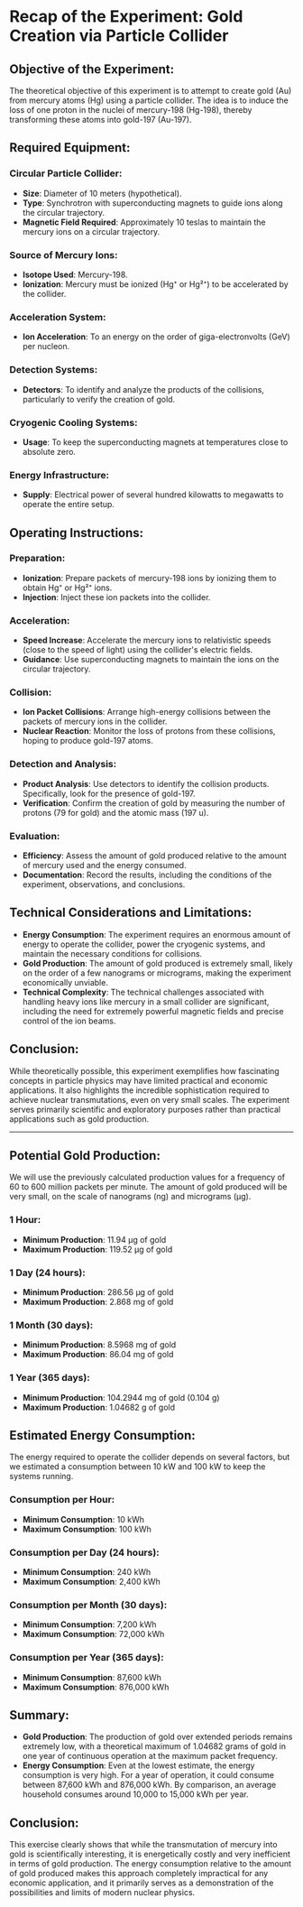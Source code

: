 # Recap of the Experiment: Gold Creation via Particle Collider

## Objective of the Experiment:
The theoretical objective of this experiment is to attempt to create gold (Au) from mercury atoms (Hg) using a particle collider. The idea is to induce the loss of one proton in the nuclei of mercury-198 (Hg-198), thereby transforming these atoms into gold-197 (Au-197).

## Required Equipment:
### Circular Particle Collider:
- **Size**: Diameter of 10 meters (hypothetical).
- **Type**: Synchrotron with superconducting magnets to guide ions along the circular trajectory.
- **Magnetic Field Required**: Approximately 10 teslas to maintain the mercury ions on a circular trajectory.

### Source of Mercury Ions:
- **Isotope Used**: Mercury-198.
- **Ionization**: Mercury must be ionized (Hg⁺ or Hg²⁺) to be accelerated by the collider.

### Acceleration System:
- **Ion Acceleration**: To an energy on the order of giga-electronvolts (GeV) per nucleon.

### Detection Systems:
- **Detectors**: To identify and analyze the products of the collisions, particularly to verify the creation of gold.

### Cryogenic Cooling Systems:
- **Usage**: To keep the superconducting magnets at temperatures close to absolute zero.

### Energy Infrastructure:
- **Supply**: Electrical power of several hundred kilowatts to megawatts to operate the entire setup.

## Operating Instructions:
### Preparation:
- **Ionization**: Prepare packets of mercury-198 ions by ionizing them to obtain Hg⁺ or Hg²⁺ ions.
- **Injection**: Inject these ion packets into the collider.

### Acceleration:
- **Speed Increase**: Accelerate the mercury ions to relativistic speeds (close to the speed of light) using the collider's electric fields.
- **Guidance**: Use superconducting magnets to maintain the ions on the circular trajectory.

### Collision:
- **Ion Packet Collisions**: Arrange high-energy collisions between the packets of mercury ions in the collider.
- **Nuclear Reaction**: Monitor the loss of protons from these collisions, hoping to produce gold-197 atoms.

### Detection and Analysis:
- **Product Analysis**: Use detectors to identify the collision products. Specifically, look for the presence of gold-197.
- **Verification**: Confirm the creation of gold by measuring the number of protons (79 for gold) and the atomic mass (197 u).

### Evaluation:
- **Efficiency**: Assess the amount of gold produced relative to the amount of mercury used and the energy consumed.
- **Documentation**: Record the results, including the conditions of the experiment, observations, and conclusions.

## Technical Considerations and Limitations:
- **Energy Consumption**: The experiment requires an enormous amount of energy to operate the collider, power the cryogenic systems, and maintain the necessary conditions for collisions.
- **Gold Production**: The amount of gold produced is extremely small, likely on the order of a few nanograms or micrograms, making the experiment economically unviable.
- **Technical Complexity**: The technical challenges associated with handling heavy ions like mercury in a small collider are significant, including the need for extremely powerful magnetic fields and precise control of the ion beams.

## Conclusion:
While theoretically possible, this experiment exemplifies how fascinating concepts in particle physics may have limited practical and economic applications. It also highlights the incredible sophistication required to achieve nuclear transmutations, even on very small scales. The experiment serves primarily scientific and exploratory purposes rather than practical applications such as gold production.

---

## Potential Gold Production:

We will use the previously calculated production values for a frequency of 60 to 600 million packets per minute. The amount of gold produced will be very small, on the scale of nanograms (ng) and micrograms (µg).

### 1 Hour:
- **Minimum Production**: 11.94 µg of gold
- **Maximum Production**: 119.52 µg of gold

### 1 Day (24 hours):
- **Minimum Production**: 286.56 µg of gold
- **Maximum Production**: 2.868 mg of gold

### 1 Month (30 days):
- **Minimum Production**: 8.5968 mg of gold
- **Maximum Production**: 86.04 mg of gold

### 1 Year (365 days):
- **Minimum Production**: 104.2944 mg of gold (0.104 g)
- **Maximum Production**: 1.04682 g of gold

## Estimated Energy Consumption:

The energy required to operate the collider depends on several factors, but we estimated a consumption between 10 kW and 100 kW to keep the systems running.

### Consumption per Hour:
- **Minimum Consumption**: 10 kWh
- **Maximum Consumption**: 100 kWh

### Consumption per Day (24 hours):
- **Minimum Consumption**: 240 kWh
- **Maximum Consumption**: 2,400 kWh

### Consumption per Month (30 days):
- **Minimum Consumption**: 7,200 kWh
- **Maximum Consumption**: 72,000 kWh

### Consumption per Year (365 days):
- **Minimum Consumption**: 87,600 kWh
- **Maximum Consumption**: 876,000 kWh

## Summary:
- **Gold Production**: The production of gold over extended periods remains extremely low, with a theoretical maximum of 1.04682 grams of gold in one year of continuous operation at the maximum packet frequency.
- **Energy Consumption**: Even at the lowest estimate, the energy consumption is very high. For a year of operation, it could consume between 87,600 kWh and 876,000 kWh. By comparison, an average household consumes around 10,000 to 15,000 kWh per year.

## Conclusion:
This exercise clearly shows that while the transmutation of mercury into gold is scientifically interesting, it is energetically costly and very inefficient in terms of gold production. The energy consumption relative to the amount of gold produced makes this approach completely impractical for any economic application, and it primarily serves as a demonstration of the possibilities and limits of modern nuclear physics.
